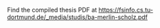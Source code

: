   Find the compiled thesis PDF at https://fsinfo.cs.tu-dortmund.de/_media/studis/ba-merlin-scholz.pdf
